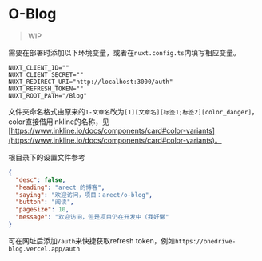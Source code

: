 # O-Blog

> WIP

需要在部署时添加以下环境变量，或者在`nuxt.config.ts`内填写相应变量。

```
NUXT_CLIENT_ID=""
NUXT_CLIENT_SECRET=""
NUXT_REDIRECT_URI="http://localhost:3000/auth"
NUXT_REFRESH_TOKEN=""
NUXT_ROOT_PATH="/Blog"
```

文件夹命名格式由原来的`1-文章名`改为`[1][文章名][标签1;标签2][color_danger]`，color直接借用inkline的名称，见[https://www.inkline.io/docs/components/card#color-variants](https://www.inkline.io/docs/components/card#color-variants)。

根目录下的设置文件参考

```json
{
  "desc": false,
  "heading": "arect 的博客",
  "saying": "欢迎访问，项目：arect/o-blog",
  "button": "阅读",
  "pageSize": 10,
  "message": "欢迎访问，但是项目仍在开发中（我好懒"
}
```

可在网址后添加`/auth`来快捷获取refresh token，例如`https://onedrive-blog.vercel.app/auth`